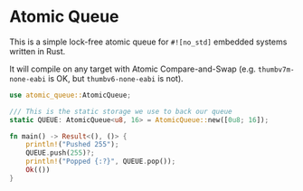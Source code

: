 # Atomic Queue

This is a simple lock-free atomic queue for `#![no_std]` embedded systems written in Rust.

It will compile on any target with Atomic Compare-and-Swap (e.g. `thumbv7m-none-eabi` is OK, but 
`thumbv6-none-eabi` is not).

```rust
use atomic_queue::AtomicQueue;

/// This is the static storage we use to back our queue
static QUEUE: AtomicQueue<u8, 16> = AtomicQueue::new([0u8; 16]);

fn main() -> Result<(), ()> {
	println!("Pushed 255");
	QUEUE.push(255)?;
	println!("Popped {:?}", QUEUE.pop());
	Ok(())
}
```
